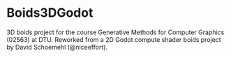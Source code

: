 # Boids3DGodot
3D boids project for the course Generative Methods for Computer Graphics (02563) at DTU. Reworked from a 2D Godot compute shader boids project by David Schoemehl (@niceeffort).
